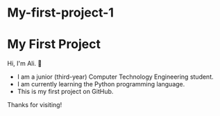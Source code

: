 # My-first-project-1
# My First Project

Hi, I'm Ali. 👋

* I am a junior (third-year) Computer Technology Engineering student.
* I am currently learning the Python programming language.
* This is my first project on GitHub.

Thanks for visiting!

